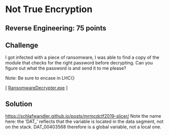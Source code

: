 # Not True Encryption

## Reverse Engineering: 75 points

## Challenge

I got infected with a piece of ransomware, I was able to find a copy of the module that checks for the right password before decrypting. Can you figure out what the password is and send it to me please?

Note: Be sure to encase in LHC{}

[ [RansomwareDecrypter.exe](RansomwareDecrypter.exe) ]

## Solution


https://schlafwandler.github.io/posts/mrmcdctf2019-slicer/
Note the name here: the ‘DAT_’ reflects that the variable is located in the data segment, not on the stack. DAT_00403568 therefore is a global variable, not a local one.

